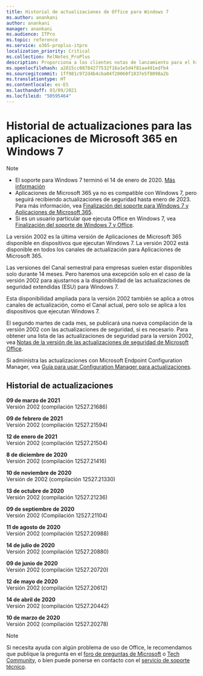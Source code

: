 ```yaml
---
title: Historial de actualizaciones de Office para Windows 7
ms.author: anankani
author: anankani
manager: anankani
ms.audience: ITPro
ms.topic: reference
ms.service: o365-proplus-itpro
localization_priority: Critical
ms.collection: RelNotes_ProPlus
description: Proporciona a los clientes notas de lanzamiento para el historial de actualizaciones de las aplicaciones de Microsoft 365 para Windows 7
ms.openlocfilehash: a2815cc08784277532f16a1e5d4f81aa491edfb4
ms.sourcegitcommit: 1ff981c972d4b4cba04f20060f1837e5f8098a2b
ms.translationtype: HT
ms.contentlocale: es-ES
ms.lasthandoff: 03/09/2021
ms.locfileid: "50595464"
---
```

# <a name="update-history-for-microsoft-365-apps-on-windows-7"></a>Historial de actualizaciones para las aplicaciones de Microsoft 365 en Windows 7 

 > [!NOTE]
>
>- El soporte para Windows 7 terminó el 14 de enero de 2020. [Más información](https://www.microsoft.com/microsoft-365/windows/end-of-windows-7-support)
>- Aplicaciones de Microsoft 365 ya no es compatible con Windows 7, pero seguirá recibiendo actualizaciones de seguridad hasta enero de 2023. Para más información, vea [Finalización del soporte para Windows 7 y Aplicaciones de Microsoft 365](https://docs.microsoft.com/DeployOffice/endofsupport/windows-7-support).
>- Si es un usuario particular que ejecuta Office en Windows 7, vea [Finalización del soporte de Windows 7 y Office](https://support.microsoft.com/office/78f20fab-b57b-44d7-8368-06a8493f3cb9).

La versión 2002 es la última versión de Aplicaciones de Microsoft 365 disponible en dispositivos que ejecutan Windows 7. La versión 2002 está disponible en todos los canales de actualización para Aplicaciones de Microsoft 365.

Las versiones del Canal semestral para empresas suelen estar disponibles solo durante 14 meses. Pero haremos una excepción solo en el caso de la versión 2002 para ajustarnos a la disponibilidad de las actualizaciones de seguridad extendidas (ESU) para Windows 7.

Esta disponibilidad ampliada para la versión 2002 también se aplica a otros canales de actualización, como el Canal actual, pero solo se aplica a los dispositivos que ejecutan Windows 7.

El segundo martes de cada mes, se publicará una nueva compilación de la versión 2002 con las actualizaciones de seguridad, si es necesario. Para obtener una lista de las actualizaciones de seguridad para la versión 2002, vea [Notas de la versión de las actualizaciones de seguridad de Microsoft Office](microsoft365-apps-security-updates.md).

Si administra las actualizaciones con Microsoft Endpoint Configuration Manager, vea [Guía para usar Configuration Manager para actualizaciones](https://docs.microsoft.com/deployoffice/endofsupport/windows-7-support#guidance-when-using-configuration-manager-for-updates).


## <a name="update-history"></a>Historial de actualizaciones

[//]: # (NO ELIMINAR)

**09 de marzo de 2021**<br/>
Versión 2002 (compilación 12527.21686)<br/>

**09 de febrero de 2021**<br/>
Versión 2002 (compilación 12527.21594)<br/>

**12 de enero de 2021**<br/>
Versión 2002 (compilación 12527.21504)<br/>

**8 de diciembre de 2020**<br/>
Versión 2002 (compilación 12527.21416)<br/>

**10 de noviembre de 2020**<br/>
Versión de 2002 (compilación 12527.21330)<br/>

**13 de octubre de 2020**<br/>
Versión 2002 (compilación 12527.21236)<br/>

**09 de septiembre de 2020**<br/>
Versión 2002 (Compilación 12527.21104)<br/>

**11 de agosto de 2020**<br/>
Versión 2002 (compilación 12527.20988)<br/>

**14 de julio de 2020**<br/>
Versión 2002 (compilación 12527.20880)<br/>

**09 de junio de 2020**<br/>
Versión 2002 (compilación 12527.20720)<br/>

**12 de mayo de 2020**<br/>
Versión 2002 (compilación 12527.20612)<br/>

**14 de abril de 2020**<br/>
Versión 2002 (compilación 12527.20442)<br/>

**10 de marzo de 2020**<br/>
Versión 2002 (compilación 12527.20278)<br/>




> [!NOTE]
> Si necesita ayuda con algún problema de uso de Office, le recomendamos que publique la pregunta en el [foro de preguntas de Microsoft](https://answers.microsoft.com/) o [Tech Community](https://techcommunity.microsoft.com/), o bien puede ponerse en contacto con el [servicio de soporte técnico](https://support.microsoft.com/contactus).
